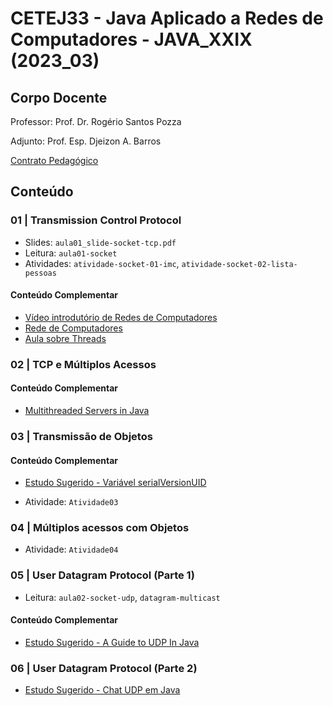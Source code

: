# CETEJ33 - Java Aplicado a Redes de Computadores - JAVA_XXIX (2023_03)

## Corpo Docente
Professor: Prof. Dr. Rogério Santos Pozza

Adjunto: Prof. Esp. Djeizon A. Barros

[Contrato Pedagógico](https://github.com/MarleneMoraes/utfpr-java/blob/main/redes/REDES_Contrato_Pedagogico.pdf)

## Conteúdo
### 01 | Transmission Control Protocol

- Slides: `aula01_slide-socket-tcp.pdf`
- Leitura: `aula01-socket`
- Atividades: `atividade-socket-01-imc`, `atividade-socket-02-lista-pessoas`

#### Conteúdo Complementar
- [Vídeo introdutório de Redes de Computadores](https://www.youtube.com/watch?v=oz8gvGIUKFw)
- [Rede de Computadores](https://www.youtube.com/watch?v=v8vxTtT2S_0&list=PLxI8Can9yAHc-_dZ6nsfoon08i2-4OvEk)
- [Aula sobre Threads](https://www.youtube.com/watch?v=Tbwu55Iov5s&t=1252s)

### 02 | TCP e Múltiplos Acessos

#### Conteúdo Complementar
- [Multithreaded Servers in Java](https://www.geeksforgeeks.org/multithreaded-servers-in-java/)

### 03 | Transmissão de Objetos
#### Conteúdo Complementar
- [Estudo Sugerido - Variável serialVersionUID](https://blog.algaworks.com/serialversionuid/)

- Atividade: `Atividade03` 

### 04 | Múltiplos acessos com Objetos
- Atividade: `Atividade04` 

### 05 | User Datagram Protocol (Parte 1)
- Leitura: `aula02-socket-udp`, `datagram-multicast`

#### Conteúdo Complementar
- [Estudo Sugerido - A Guide to UDP In Java](https://www.baeldung.com/udp-in-java)

### 06 | User Datagram Protocol (Parte 2)
- [Estudo Sugerido - Chat UDP em Java](https://www.codejava.net/java-se/networking/java-udp-client-server-program-example)
